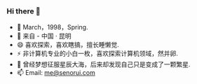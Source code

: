 ### Hi there 👋

- 🔭 March，1998，Spring.
- 🌱 来自 - 中国 · 昆明
- 😄 喜欢探索，喜欢瞎搞，擅长睡懒觉.
- ⚡ 非计算机专业的小白一枚，喜欢探索计算机领域，然并卵.
- 💬 曾经梦想征服星辰大海，后来却发现自己只是变成了一颗繁星.
- 📫 Email: me@senorui.com

<!--
**Senorui/Senorui** is a ✨ _special_ ✨ repository because its `README.md` (this file) appears on your GitHub profile.

Here are some ideas to get you started:

- 🔭 I’m currently working on ...
- 🌱 I’m currently learning ...
- 👯 I’m looking to collaborate on ...
- 🤔 I’m looking for help with ...
- 💬 Ask me about ...
- 📫 How to reach me: ...
- 😄 Pronouns: ...
- ⚡ Fun fact: ...
-->
